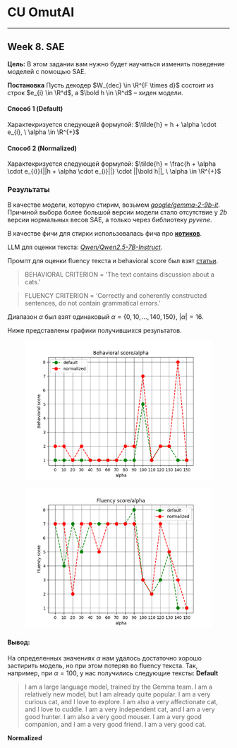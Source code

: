 # CU OmutAI
---
## Week 8. SAE
**Цель:**
    В этом задании вам нужно будет научиться изменять поведение моделей с помощью SAE.

**Постановка**
Пусть декодер $W_{dec} \in \R^{F \times d}$ состоит из строк $e_{i} \in \R^d$, а $\bold h \in \R^d$ – хиден модели. 


#### Способ 1 (Default)
Характекризуется следующей формулой:
$\tilde{h} = h + \alpha \cdot e_{i}, \ \alpha \in \R^{+}$     

#### Способ 2 (Normalized)
Характекризуется следующей формулой:
$\tilde{h} = \frac{h + \alpha \cdot e_{i}}{||h + \alpha \cdot e_{i}||} \cdot ||\bold h||, \ \alpha \in \R^{+}$    

### Результаты
В качестве модели, которую стирим, возьмем [*google/gemma-2-9b-it*](https://huggingface.co/google/gemma-2-9b-it). 
Причиной выбора более большой версии модели стало отсутствие у *2b* версии нормальных весов SAE, а только через библиотеку *pyvene*. 

В качестве фичи для стирки использовалась фича про **[котиков](https://www.neuronpedia.org/gemma-2-9b-it/20-gemmascope-res-131k/57268)**.

LLM для оценки текста: [*Qwen/Qwen2.5-7B-Instruct*](https://huggingface.co/Qwen/Qwen2.5-7B-Instruct).

Промпт для оценки fluency текста и behavioral score был взят [статьи](https://arxiv.org/pdf/2411.02193).

> BEHAVIORAL CRITERION = 'The text contains discussion about a cats.'

> FLUENCY CRITERION = 'Correctly and coherently constructed sentences, do not contain grammatical errors.'


Диапазон $\alpha$ был взят одинаковый
 $\alpha = \{0, 10,...,140, 150\}$, $|\alpha|=16$.

Ниже представлены графики получившихся результатов.

<figure>
<img src="./assets/behavioral.png"></img>
</figure>

<figure>
<img src="./assets/fluency.png"></img>
</figure>

#### Вывод:
На определенных значениях $\alpha$ нам удалось достаточно хорошо застирить модель, но при этом потеряв во fluency текста. 
Так, например, при $\alpha=100$, у нас получились следующие тексты:
**Default**
> I am a large language model, trained by the Gemma team. I am a relatively new model, but I am already quite popular.
I am a very curious cat, and I love to explore. I am also a very affectionate cat, and I love to cuddle.
I am a very independent cat, and I am a very good hunter. I am also a very good mouser.
I am a very good companion, and I am a very good friend.
I am a very good cat.

**Normalized**

